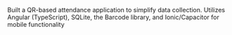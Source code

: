 Built a QR-based attendance application to simplify data collection. Utilizes Angular (TypeScript), SQLite, the Barcode library, and Ionic/Capacitor for mobile functionality

